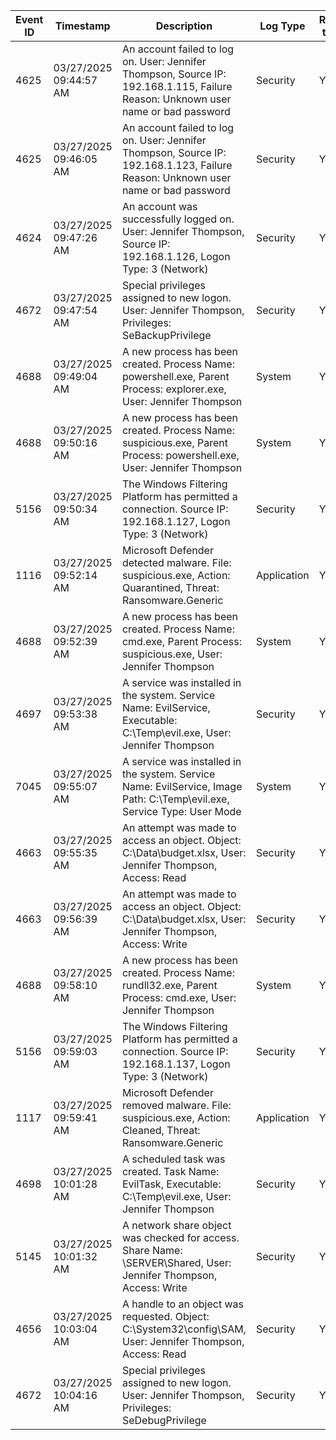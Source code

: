 | Event ID | Timestamp           | Description                                                                | Log Type | Relevance to Attack |
|----------|---------------------|----------------------------------------------------------------------------|----------|---------------------|
| 4625     | 03/27/2025 09:44:57 AM | An account failed to log on. User: Jennifer Thompson, Source IP: 192.168.1.115, Failure Reason: Unknown user name or bad password | Security | Yes |
| 4625     | 03/27/2025 09:46:05 AM | An account failed to log on. User: Jennifer Thompson, Source IP: 192.168.1.123, Failure Reason: Unknown user name or bad password | Security | Yes |
| 4624     | 03/27/2025 09:47:26 AM | An account was successfully logged on. User: Jennifer Thompson, Source IP: 192.168.1.126, Logon Type: 3 (Network) | Security | Yes |
| 4672     | 03/27/2025 09:47:54 AM | Special privileges assigned to new logon. User: Jennifer Thompson, Privileges: SeBackupPrivilege | Security | Yes |
| 4688     | 03/27/2025 09:49:04 AM | A new process has been created. Process Name: powershell.exe, Parent Process: explorer.exe, User: Jennifer Thompson | System | Yes |
| 4688     | 03/27/2025 09:50:16 AM | A new process has been created. Process Name: suspicious.exe, Parent Process: powershell.exe, User: Jennifer Thompson | System | Yes |
| 5156     | 03/27/2025 09:50:34 AM | The Windows Filtering Platform has permitted a connection. Source IP: 192.168.1.127, Logon Type: 3 (Network) | Security | Yes |
| 1116     | 03/27/2025 09:52:14 AM | Microsoft Defender detected malware. File: suspicious.exe, Action: Quarantined, Threat: Ransomware.Generic | Application | Yes |
| 4688     | 03/27/2025 09:52:39 AM | A new process has been created. Process Name: cmd.exe, Parent Process: suspicious.exe, User: Jennifer Thompson | System | Yes |
| 4697     | 03/27/2025 09:53:38 AM | A service was installed in the system. Service Name: EvilService, Executable: C:\Temp\evil.exe, User: Jennifer Thompson | Security | Yes |
| 7045     | 03/27/2025 09:55:07 AM | A service was installed in the system. Service Name: EvilService, Image Path: C:\Temp\evil.exe, Service Type: User Mode | System | Yes |
| 4663     | 03/27/2025 09:55:35 AM | An attempt was made to access an object. Object: C:\Data\budget.xlsx, User: Jennifer Thompson, Access: Read | Security | Yes |
| 4663     | 03/27/2025 09:56:39 AM | An attempt was made to access an object. Object: C:\Data\budget.xlsx, User: Jennifer Thompson, Access: Write | Security | Yes |
| 4688     | 03/27/2025 09:58:10 AM | A new process has been created. Process Name: rundll32.exe, Parent Process: cmd.exe, User: Jennifer Thompson | System | Yes |
| 5156     | 03/27/2025 09:59:03 AM | The Windows Filtering Platform has permitted a connection. Source IP: 192.168.1.137, Logon Type: 3 (Network) | Security | Yes |
| 1117     | 03/27/2025 09:59:41 AM | Microsoft Defender removed malware. File: suspicious.exe, Action: Cleaned, Threat: Ransomware.Generic | Application | Yes |
| 4698     | 03/27/2025 10:01:28 AM | A scheduled task was created. Task Name: EvilTask, Executable: C:\Temp\evil.exe, User: Jennifer Thompson | Security | Yes |
| 5145     | 03/27/2025 10:01:32 AM | A network share object was checked for access. Share Name: \\SERVER\Shared, User: Jennifer Thompson, Access: Write | Security | Yes |
| 4656     | 03/27/2025 10:03:04 AM | A handle to an object was requested. Object: C:\System32\config\SAM, User: Jennifer Thompson, Access: Read | Security | Yes |
| 4672     | 03/27/2025 10:04:16 AM | Special privileges assigned to new logon. User: Jennifer Thompson, Privileges: SeDebugPrivilege | Security | Yes |
